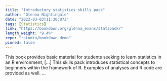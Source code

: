 ```yaml
---
title: "Introductory statistics skills pack"
author: "Glenna Nightingale"
date: "2022-03-03T11:30:07Z"
tags: [Statistics]
link: "https://bookdown.org/glenna_evans/statspack/"
length_weight: "9.4%"
repo: "rstudio/bookdown-demo"
pinned: false
---
```


This book provides basic material for students seeking to learn statistics in an R environment, [...] This skills pack introduces statistical concepts to beginners within the framework of R. Examples of analyses and R code are provided as well.  ...
